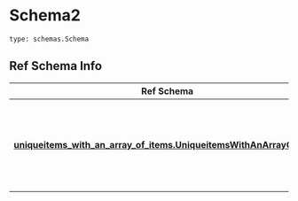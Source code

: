 # Schema2
```
type: schemas.Schema
```

## Ref Schema Info
Ref Schema | Input Type | Output Type
---------- | ---------- | -----------
[**uniqueitems_with_an_array_of_items.UniqueitemsWithAnArrayOfItems**](../../../../../../components/schema/uniqueitems_with_an_array_of_items.md) | dict, schemas.immutabledict, str, datetime.date, datetime.datetime, uuid.UUID, int, float, bool, None, list, tuple, bytes, io.FileIO, io.BufferedReader | schemas.immutabledict, str, float, int, bool, None, tuple, bytes, io.FileIO
